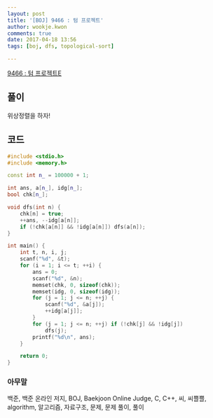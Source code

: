 ```yaml
---
layout: post
title: '[BOJ] 9466 : 텀 프로젝트'
author: wookje.kwon
comments: true
date: 2017-04-18 13:56
tags: [boj, dfs, topological-sort]

---
```


[9466 : 텀 프로젝트E](https://www.acmicpc.net/problem/9466)

## 풀이

위상정렬을 하자!

## 코드

```cpp
#include <stdio.h>
#include <memory.h>

const int n_ = 100000 + 1;

int ans, a[n_], idg[n_];
bool chk[n_];

void dfs(int n) {
	chk[n] = true;
	++ans, --idg[a[n]];
	if (!chk[a[n]] && !idg[a[n]]) dfs(a[n]);
}

int main() {
	int t, n, i, j;
	scanf("%d", &t);
	for (i = 1; i <= t; ++i) {
		ans = 0;
		scanf("%d", &n);
		memset(chk, 0, sizeof(chk));
		memset(idg, 0, sizeof(idg));
		for (j = 1; j <= n; ++j) {
			scanf("%d", &a[j]);
			++idg[a[j]];
		}
		for (j = 1; j <= n; ++j) if (!chk[j] && !idg[j])
			dfs(j);
		printf("%d\n", ans);
	}

	return 0;
}
```

### 아무말  
백준, 백준 온라인 저지, BOJ, Baekjoon Online Judge, C, C++, 씨, 씨쁠쁠, algorithm, 알고리즘, 자료구조, 문제, 문제 풀이, 풀이